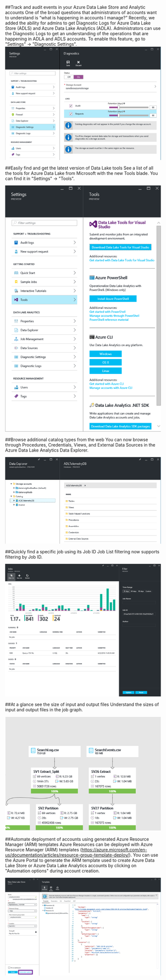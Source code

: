 ##Track and audit events in your Azure Data Lake Store and Analytic accounts
One of the broad questions that administrators of accounts want to understand is “what is happening in accounts I manage?” Recently, we added the ability for admins to get Diagnostic Logs for Azure Data Lake Store (ADLS) and Azure Data Lake Analytics (ADLA). Administrators can use the Diagnostic Logs to get an understanding of the operations that are happening in ADLA and ADLS accounts. To enable this feature, go to "Settings" -> "Diagnostic Settings".
![](/docs/img/Portal/DiagnosticSettings.png "")

##Easily find and get the latest version of Data Lake tools
See a list of all the tools for Azure Data Lake from Microsoft with the new Tools blade. You can find it in "Settings" -> "Tools".

![](/docs/img/Portal/Tools.png "")

##Browse additional catalog types from the web
You can now browse through Procedures, Credentials, Views, and External Data Sources in the Azure Data Lake Analytics Data Explorer.

![](/docs/img/Portal/ADLAObjects.png "")	

##Quickly find a specific job using its Job ID
Job List filtering now supports filtering by Job ID. 

![](/docs/img/Portal/JobFilter.png "")

##At a glance see the size of input and output files
Understand the sizes of input and output files in the job graph.

![JobGraphSize](/docs/img/Portal/JobGraphSize.png "Job Graph Size")	

##Automate deployment of accounts using generated Azure Resource Manager (ARM) templates
Azure Resources can be deployed with Azure Resource Manager (ARM) templates (https://azure.microsoft.com/en-us/documentation/articles/resource-group-template-deploy/). You can use the Azure Portal to generate the ARM template used to create Azure Data Lake Store or Azure Data Lake Analytics accounts by clicking on "Automation options" during account creation.

![automation](/docs/img/Portal/AutomationOptions.png "Automation Options")
